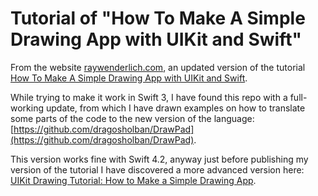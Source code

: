 # Tutorial of "How To Make A Simple Drawing App with UIKit and Swift"

From the website [raywenderlich.com](raywenderlich.com), an updated version of the tutorial [How To Make A Simple Drawing App with UIKit and Swift](https://www.raywenderlich.com/1934-how-to-make-a-simple-drawing-app-with-uikit-and-swift).  

While trying to make it work in Swift 3, I have found this repo with a full-working update, from which I have drawn examples on how to translate some parts of the code to the new version of the language: [https://github.com/dragosholban/DrawPad](https://github.com/dragosholban/DrawPad). 

This version works fine with Swift 4.2, anyway just before publishing my version of the tutorial I have discovered a more advanced version here: [UIKit Drawing Tutorial: How to Make a Simple Drawing App](https://www.raywenderlich.com/5895-uikit-drawing-tutorial-how-to-make-a-simple-drawing-app). 